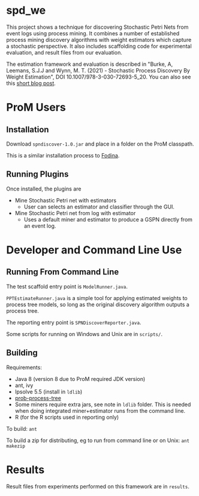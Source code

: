 # spd\_we

This project shows a technique for discovering Stochastic Petri Nets from event logs using process mining. It combines a number of established process mining discovery algorithms with weight estimators which capture a stochastic perspective. It also includes scaffolding code for experimental evaluation, and result files from our evaluation.

The estimation framework and evaluation is described in "Burke, A, Leemans, S.J.J and Wynn, M. T. (2021) - Stochastic Process Discovery By Weight Estimation", DOI 10.1007/978-3-030-72693-5_20. You can also see this  [short blog post](https://adamburkeware.net/2020/10/06/spd-by-weight-estimation.html).

# ProM Users

## Installation

Download `spndiscover-1.0.jar` and place in a folder on the ProM classpath.

This is a similar installation process to [Fodina](http://www.processmining.be/fodina/). 

## Running Plugins

Once installed, the plugins are 
+ Mine Stochastic Petri net with estimators
    + User can selects an estimator and classifier through the GUI.
+ Mine Stochastic Petri net from log with estimator
    + Uses a default miner and estimator to produce a GSPN directly from an event log.

# Developer and Command Line Use

## Running From Command Line

The test scaffold entry point is `ModelRunner.java`.

`PPTEstimateRunner.java` is a simple tool for applying estimated weights to process tree models, so long as the original discovery algorithm outputs a process tree.

The reporting entry point is `SPNDiscoverReporter.java`.

Some scripts for running on Windows and Unix are in `scripts/`.

## Building

Requirements: 
 + Java 8 (version 8 due to ProM required JDK version)
 + ant, ivy
 + lpsolve 5.5 (install in `ldlib`)
 + [prob-process-tree](https://github.com/adamburkegh/prob-process-tree)
 + Some miners require extra jars, see note in `ldlib` folder. This is needed when doing integrated miner+estimator runs from the command line.
 + R (for the R scripts used in reporting only)

To build:
`ant`

To build a zip for distributing, eg to run from command line or on Unix:
`ant makezip`

# Results

Result files from experiments performed on this framework are in `results`.
